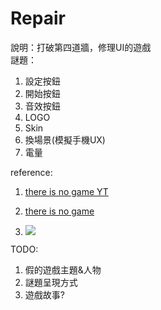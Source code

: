 # Repair
說明：打破第四道牆，修理UI的遊戲  
謎題：
1. 設定按鈕
1. 開始按鈕
1. 音效按鈕
1. LOGO
1. Skin
1. 換場景(模擬手機UX)
1. 電量

reference: 
1. [there is no game YT](https://youtu.be/HSCg1GcZFns)
1. [there is no game](https://www.coolmathgames.com/0-there-is-no-game)

1. ![](https://content.invisioncic.com/r273030/monthly_2018_05/20180522204156_1.jpg.7e1d1495a9ac622e4d6a6f92da148a2d.jpg)

TODO:
1. 假的遊戲主題&人物
1. 謎題呈現方式
1. 遊戲故事?
